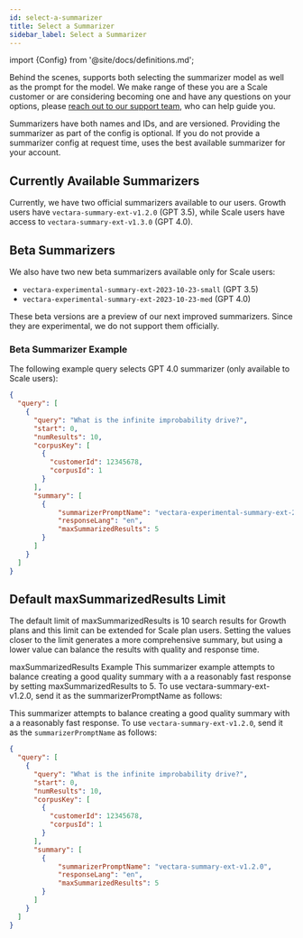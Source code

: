 ```yaml
---
id: select-a-summarizer
title: Select a Summarizer
sidebar_label: Select a Summarizer
---
```


import {Config} from '@site/docs/definitions.md';

Behind the scenes, <Config v="names.product"/> supports both selecting the
summarizer model as well as the prompt for the model.  We make range of these
you are a Scale customer or are considering becoming one and have any questions
on your options, please
[reach out to our support team](https://vectara.com/contact-us/), who can help
guide you.

Summarizers have both names and IDs, and are versioned. Providing the
summarizer as part of the config is optional. If you do not provide a
summarizer config at request time, <Config v="names.product"/> uses the best
available summarizer for your account. 

## Currently Available Summarizers

Currently, we have two official summarizers available to our users. Growth 
users have `vectara-summary-ext-v1.2.0` (GPT 3.5), while Scale users have 
access to `vectara-summary-ext-v1.3.0` (GPT 4.0).

## Beta Summarizers

We also have two new beta summarizers available only for
Scale users:

* `vectara-experimental-summary-ext-2023-10-23-small` (GPT 3.5) 
* `vectara-experimental-summary-ext-2023-10-23-med` (GPT 4.0)

These beta versions are a preview of our next improved summarizers. Since 
they are experimental, we do not support them officially.

### Beta Summarizer Example

The following example query selects GPT 4.0 summarizer (only available to 
Scale users):

```json showLineNumbers title="https://api.vectara.io/v1/query"
{
  "query": [
    {
      "query": "What is the infinite improbability drive?",
      "start": 0,
      "numResults": 10,
      "corpusKey": [
        {
          "customerId": 12345678,
          "corpusId": 1
        }
      ],
      "summary": [
        {
            "summarizerPromptName": "vectara-experimental-summary-ext-2023-10-23-med",
            "responseLang": "en",
            "maxSummarizedResults": 5
        }
      ]
    }
  ]
}
```
## Default maxSummarizedResults Limit

The default limit of maxSummarizedResults is 10 search results for Growth plans and this limit can be extended for Scale plan users. Setting the values closer to the limit generates a more comprehensive summary, but using a lower value can balance the results with quality and response time.

maxSummarizedResults Example
This summarizer example attempts to balance creating a good quality summary with a a reasonably fast response by setting maxSummarizedResults to 5. To use vectara-summary-ext-v1.2.0, send it as the summarizerPromptName as follows:

This summarizer attempts to balance creating a good quality summary with a
a reasonably fast response.  To use `vectara-summary-ext-v1.2.0`, send it as
the `summarizerPromptName` as follows:

```json showLineNumbers title="https://api.vectara.io/v1/query"
{
  "query": [
    {
      "query": "What is the infinite improbability drive?",
      "start": 0,
      "numResults": 10,
      "corpusKey": [
        {
          "customerId": 12345678,
          "corpusId": 1
        }
      ],
      "summary": [
        {
            "summarizerPromptName": "vectara-summary-ext-v1.2.0",
            "responseLang": "en",
            "maxSummarizedResults": 5
        }
      ]
    }
  ]
}
```
